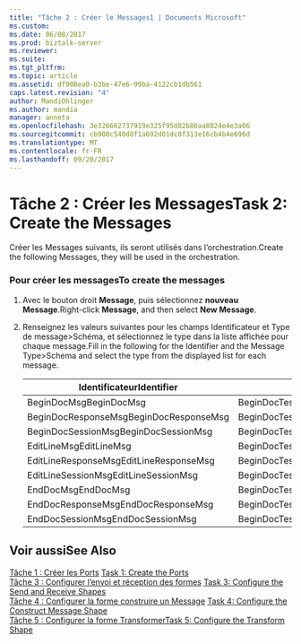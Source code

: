 ```yaml
---
title: "Tâche 2 : Créer le Messages1 | Documents Microsoft"
ms.custom: 
ms.date: 06/08/2017
ms.prod: biztalk-server
ms.reviewer: 
ms.suite: 
ms.tgt_pltfrm: 
ms.topic: article
ms.assetid: df908ea0-b3be-47e6-99ba-4122cb1db561
caps.latest.revision: "4"
author: MandiOhlinger
ms.author: mandia
manager: anneta
ms.openlocfilehash: 3e326662737919e325f95d82b86aa8824e4e3a06
ms.sourcegitcommit: cb908c540d8f1a692d01dc8f313e16cb4b4e696d
ms.translationtype: MT
ms.contentlocale: fr-FR
ms.lasthandoff: 09/20/2017
---
```

# <a name="task-2-create-the-messages"></a><span data-ttu-id="71aab-102">Tâche 2 : Créer les Messages</span><span class="sxs-lookup"><span data-stu-id="71aab-102">Task 2: Create the Messages</span></span>
<span data-ttu-id="71aab-103">Créer les Messages suivants, ils seront utilisés dans l’orchestration.</span><span class="sxs-lookup"><span data-stu-id="71aab-103">Create the following Messages, they will be used in the orchestration.</span></span>  
  
### <a name="to-create-the-messages"></a><span data-ttu-id="71aab-104">Pour créer les messages</span><span class="sxs-lookup"><span data-stu-id="71aab-104">To create the messages</span></span>  
  
1.  <span data-ttu-id="71aab-105">Avec le bouton droit **Message**, puis sélectionnez **nouveau Message**.</span><span class="sxs-lookup"><span data-stu-id="71aab-105">Right-click **Message**, and then select **New Message**.</span></span>  
  
2.  <span data-ttu-id="71aab-106">Renseignez les valeurs suivantes pour les champs Identificateur et Type de message>Schéma, et sélectionnez le type dans la liste affichée pour chaque message.</span><span class="sxs-lookup"><span data-stu-id="71aab-106">Fill in the following for the Identifier and the Message Type>Schema and select the type from the displayed list for each message.</span></span>  
  
    |<span data-ttu-id="71aab-107">Identificateur</span><span class="sxs-lookup"><span data-stu-id="71aab-107">Identifier</span></span>|<span data-ttu-id="71aab-108">Type de message > schéma</span><span class="sxs-lookup"><span data-stu-id="71aab-108">Message Type>Schema</span></span>|  
    |----------------|--------------------------|  
    |<span data-ttu-id="71aab-109">BeginDocMsg</span><span class="sxs-lookup"><span data-stu-id="71aab-109">BeginDocMsg</span></span>|<span data-ttu-id="71aab-110">BeginDocTest.B4200310Service_1.F4211FSBeginDoc</span><span class="sxs-lookup"><span data-stu-id="71aab-110">BeginDocTest.B4200310Service_1.F4211FSBeginDoc</span></span>|  
    |<span data-ttu-id="71aab-111">BeginDocResponseMsg</span><span class="sxs-lookup"><span data-stu-id="71aab-111">BeginDocResponseMsg</span></span>|<span data-ttu-id="71aab-112">BeginDocTest.B4200310Service_1.F4211FSBeginDocResponse</span><span class="sxs-lookup"><span data-stu-id="71aab-112">BeginDocTest.B4200310Service_1.F4211FSBeginDocResponse</span></span>|  
    |<span data-ttu-id="71aab-113">BeginDocSessionMsg</span><span class="sxs-lookup"><span data-stu-id="71aab-113">BeginDocSessionMsg</span></span>|<span data-ttu-id="71aab-114">BeginDocTest.B4200310Service_1.F4211FSBeginDoc</span><span class="sxs-lookup"><span data-stu-id="71aab-114">BeginDocTest.B4200310Service_1.F4211FSBeginDoc</span></span>|  
    |<span data-ttu-id="71aab-115">EditLineMsg</span><span class="sxs-lookup"><span data-stu-id="71aab-115">EditLineMsg</span></span>|<span data-ttu-id="71aab-116">BeginDocTest.B4200310Service_1.F4211FSEditLine</span><span class="sxs-lookup"><span data-stu-id="71aab-116">BeginDocTest.B4200310Service_1.F4211FSEditLine</span></span>|  
    |<span data-ttu-id="71aab-117">EditLineResponseMsg</span><span class="sxs-lookup"><span data-stu-id="71aab-117">EditLineResponseMsg</span></span>|<span data-ttu-id="71aab-118">BeginDocTest.B4200310Service_1.F4211FSEditLineResponse</span><span class="sxs-lookup"><span data-stu-id="71aab-118">BeginDocTest.B4200310Service_1.F4211FSEditLineResponse</span></span>|  
    |<span data-ttu-id="71aab-119">EditLineSessionMsg</span><span class="sxs-lookup"><span data-stu-id="71aab-119">EditLineSessionMsg</span></span>|<span data-ttu-id="71aab-120">BeginDocTest.B4200310Service_1.F4211FSEditLine</span><span class="sxs-lookup"><span data-stu-id="71aab-120">BeginDocTest.B4200310Service_1.F4211FSEditLine</span></span>|  
    |<span data-ttu-id="71aab-121">EndDocMsg</span><span class="sxs-lookup"><span data-stu-id="71aab-121">EndDocMsg</span></span>|<span data-ttu-id="71aab-122">BeginDocTest.B4200310Service_1.F4211FSEndDoc</span><span class="sxs-lookup"><span data-stu-id="71aab-122">BeginDocTest.B4200310Service_1.F4211FSEndDoc</span></span>|  
    |<span data-ttu-id="71aab-123">EndDocResponseMsg</span><span class="sxs-lookup"><span data-stu-id="71aab-123">EndDocResponseMsg</span></span>|<span data-ttu-id="71aab-124">BeginDocTest.B4200310Service_1.F4211FSEndDocResponse</span><span class="sxs-lookup"><span data-stu-id="71aab-124">BeginDocTest.B4200310Service_1.F4211FSEndDocResponse</span></span>|  
    |<span data-ttu-id="71aab-125">EndDocSessionMsg</span><span class="sxs-lookup"><span data-stu-id="71aab-125">EndDocSessionMsg</span></span>|<span data-ttu-id="71aab-126">BeginDocTest.B4200310Service_1.F4211FSEndDoc</span><span class="sxs-lookup"><span data-stu-id="71aab-126">BeginDocTest.B4200310Service_1.F4211FSEndDoc</span></span>|  
  
## <a name="see-also"></a><span data-ttu-id="71aab-127">Voir aussi</span><span class="sxs-lookup"><span data-stu-id="71aab-127">See Also</span></span>  
 <span data-ttu-id="71aab-128">[Tâche 1 : Créer les Ports](../core/task-1-create-the-ports2.md) </span><span class="sxs-lookup"><span data-stu-id="71aab-128">[Task 1: Create the Ports](../core/task-1-create-the-ports2.md) </span></span>  
 <span data-ttu-id="71aab-129">[Tâche 3 : Configurer l’envoi et réception des formes](../core/task-3-configure-the-send-and-receive-shapes1.md) </span><span class="sxs-lookup"><span data-stu-id="71aab-129">[Task 3: Configure the Send and Receive Shapes](../core/task-3-configure-the-send-and-receive-shapes1.md) </span></span>  
 <span data-ttu-id="71aab-130">[Tâche 4 : Configurer la forme construire un Message](../core/task-4-configure-the-construct-message-shape2.md) </span><span class="sxs-lookup"><span data-stu-id="71aab-130">[Task 4: Configure the Construct Message Shape](../core/task-4-configure-the-construct-message-shape2.md) </span></span>  
 [<span data-ttu-id="71aab-131">Tâche 5 : Configurer la forme Transformer</span><span class="sxs-lookup"><span data-stu-id="71aab-131">Task 5: Configure the Transform Shape</span></span>](../core/task-5-configure-the-transform-shape1.md)